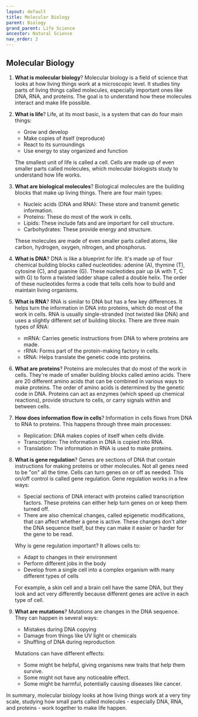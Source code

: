 ```yaml
---
layout: default
title: Molecular Biology
parent: Biology
grand_parent: Life Science
ancestor: Natural Science
nav_order: 2
---
```


## Molecular Biology

1. **What is molecular biology**? Molecular biology is a field of science that looks at how living things work at a microscopic level. It studies tiny parts of living things called molecules, especially important ones like DNA, RNA, and proteins. The goal is to understand how these molecules interact and make life possible.

2. **What is life**? Life, at its most basic, is a system that can do four main things:
    - Grow and develop
    - Make copies of itself (reproduce)
    - React to its surroundings
    - Use energy to stay organized and function

    The smallest unit of life is called a cell. Cells are made up of even smaller parts called molecules, which molecular biologists study to understand how life works.

3. **What are biological molecules**? Biological molecules are the building blocks that make up living things. There are four main types:
    - Nucleic acids (DNA and RNA): These store and transmit genetic information.
    - Proteins: These do most of the work in cells.
    - Lipids: These include fats and are important for cell structure.
    - Carbohydrates: These provide energy and structure.

    These molecules are made of even smaller parts called atoms, like carbon, hydrogen, oxygen, nitrogen, and phosphorus.

4. **What is DNA**? DNA is like a blueprint for life. It's made up of four chemical building blocks called nucleotides: adenine (A), thymine (T), cytosine (C), and guanine (G). These nucleotides pair up (A with T, C with G) to form a twisted ladder shape called a double helix. The order of these nucleotides forms a code that tells cells how to build and maintain living organisms.

5. **What is RNA**? RNA is similar to DNA but has a few key differences. It helps turn the information in DNA into proteins, which do most of the work in cells. RNA is usually single-stranded (not twisted like DNA) and uses a slightly different set of building blocks. There are three main types of RNA:
    - mRNA: Carries genetic instructions from DNA to where proteins are made.
    - rRNA: Forms part of the protein-making factory in cells.
    - tRNA: Helps translate the genetic code into proteins.

6. **What are proteins**? Proteins are molecules that do most of the work in cells. They're made of smaller building blocks called amino acids. There are 20 different amino acids that can be combined in various ways to make proteins. The order of amino acids is determined by the genetic code in DNA. Proteins can act as enzymes (which speed up chemical reactions), provide structure to cells, or carry signals within and between cells.

7. **How does information flow in cells**? Information in cells flows from DNA to RNA to proteins. This happens through three main processes:
    - Replication: DNA makes copies of itself when cells divide.
    - Transcription: The information in DNA is copied into RNA.
    - Translation: The information in RNA is used to make proteins.

8. **What is gene regulation**? Genes are sections of DNA that contain instructions for making proteins or other molecules. Not all genes need to be "on" all the time. Cells can turn genes on or off as needed. This on/off control is called gene regulation. Gene regulation works in a few ways:
    - Special sections of DNA interact with proteins called transcription factors. These proteins can either help turn genes on or keep them turned off.
    - There are also chemical changes, called epigenetic modifications, that can affect whether a gene is active. These changes don't alter the DNA sequence itself, but they can make it easier or harder for the gene to be read.

    Why is gene regulation important? It allows cells to:
    - Adapt to changes in their environment
    - Perform different jobs in the body
    - Develop from a single cell into a complex organism with many different types of cells

    For example, a skin cell and a brain cell have the same DNA, but they look and act very differently because different genes are active in each type of cell.

9. **What are mutations**? Mutations are changes in the DNA sequence. They can happen in several ways:
    - Mistakes during DNA copying
    - Damage from things like UV light or chemicals
    - Shuffling of DNA during reproduction

    Mutations can have different effects:
    - Some might be helpful, giving organisms new traits that help them survive.
    - Some might not have any noticeable effect.
    - Some might be harmful, potentially causing diseases like cancer.

In summary, molecular biology looks at how living things work at a very tiny scale, studying how small parts called molecules - especially DNA, RNA, and proteins - work together to make life happen.

